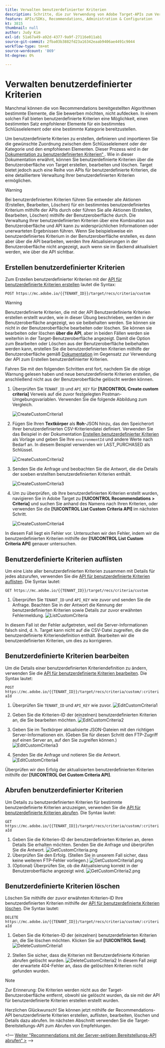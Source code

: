 ```yaml
---
title: Verwalten benutzerdefinierter Kriterien
description: Schritte, die zur Verwendung von Adobe Target-APIs zum Verwalten, Erstellen, Auflisten, Bearbeiten, Abrufen und Löschen von Adobe Target Recommendations-Kriterien erforderlich sind.
feature: APIs/SDKs, Recommendations, Administration & Configuration
kt: 3815
thumbnail: null
author: Judy Kim
exl-id: 51a67a49-a92d-4377-9a9f-27116e011ab1
source-git-commit: 2fba03b3882fd23a16342eaab9406ae4491c9044
workflow-type: tm+mt
source-wordcount: '869'
ht-degree: 0%

---
```


# Verwalten benutzerdefinierter Kriterien

Manchmal können die von Recommendations bereitgestellten Algorithmen bestimmte Elemente, die Sie bewerben möchten, nicht aufdecken. In einem solchen Fall bieten benutzerdefinierte Kriterien eine Möglichkeit, einen bestimmten Satz empfohlener Elemente für ein bestimmtes Schlüsselelement oder eine bestimmte Kategorie bereitzustellen.

Um benutzerdefinierte Kriterien zu erstellen, definieren und importieren Sie die gewünschte Zuordnung zwischen dem Schlüsselelement oder der Kategorie und den empfohlenen Elementen. Dieser Prozess wird in der [Dokumentation zu benutzerdefinierten Kriterien“ ](https://experienceleague.adobe.com/docs/target/using/recommendations/criteria/recommendations-csv.html?lang=de). Wie in dieser Dokumentation erwähnt, können Sie benutzerdefinierte Kriterien über die Benutzeroberfläche von Target erstellen, bearbeiten und löschen. Target bietet jedoch auch eine Reihe von APIs für benutzerdefinierte Kriterien, die eine detailliertere Verwaltung Ihrer benutzerdefinierten Kriterien ermöglichen.

>[!WARNING]
>
>Bei benutzerdefinierten Kriterien führen Sie entweder alle Aktionen (Erstellen, Bearbeiten, Löschen) für ein bestimmtes benutzerdefiniertes Kriterium mithilfe der APIs durch oder führen Sie alle Aktionen (Erstellen, Bearbeiten, Löschen) mithilfe der Benutzeroberfläche durch. Die Verwaltung Ihrer benutzerdefinierten Kriterien über eine Kombination aus Benutzeroberfläche und API kann zu widersprüchlichen Informationen oder unerwarteten Ergebnissen führen. Wenn Sie beispielsweise ein benutzerdefiniertes Kriterium in der Benutzeroberfläche erstellen, es dann aber über die API bearbeiten, werden Ihre Aktualisierungen in der Benutzeroberfläche nicht angezeigt, auch wenn sie im Backend aktualisiert werden, wie über die API sichtbar.

## Erstellen benutzerdefinierter Kriterien

Zum Erstellen benutzerdefinierter Kriterien mit der [API für benutzerdefinierte Kriterien erstellen](https://developer.adobe.com/target/administer/recommendations-api/#operation/createCriteriaCustom) lautet die Syntax:

`POST https://mc.adobe.io/{{TENANT_ID}}/target/recs/criteria/custom`

>[!WARNING]
>
>Benutzerdefinierte Kriterien, die mit der API Benutzerdefinierte Kriterien erstellen erstellt wurden, wie in dieser Übung beschrieben, werden in der Benutzeroberfläche angezeigt, wo sie beibehalten werden. Sie können sie nicht in der Benutzeroberfläche bearbeiten oder löschen. Sie können sie bearbeiten oder löschen **über die API**, aber in beiden Fällen werden sie weiterhin in der Target-Benutzeroberfläche angezeigt. Damit die Option zum Bearbeiten oder Löschen aus der Benutzeroberfläche beibehalten werden kann, erstellen Sie die benutzerdefinierten Kriterien mithilfe der Benutzeroberfläche gemäß [Dokumentation](https://experienceleague.adobe.com/docs/target/using/recommendations/criteria/recommendations-csv.html?lang=de) im Gegensatz zur Verwendung der API zum Erstellen benutzerdefinierter Kriterien.

Fahren Sie mit den folgenden Schritten erst fort, nachdem Sie die obige Warnung gelesen haben und neue benutzerdefinierte Kriterien erstellen, die anschließend nicht aus der Benutzeroberfläche gelöscht werden können.

1. Überprüfen Sie `TENANT_ID` und `API_KEY` für **[!UICONTROL Create custom criteria]** Verweis auf die zuvor festgelegten Postman-Umgebungsvariablen. Verwenden Sie die folgende Abbildung zum Vergleich.

   ![CreateCustomCriteria1](assets/CreateCustomCriteria1.png)

1. Fügen Sie Ihren **Textkörper** als **Roh**-JSON hinzu, das den Speicherort Ihrer benutzerdefinierten CSV-Kriteriendatei definiert. Verwenden Sie das Beispiel in der Dokumentation [Erstellen benutzerdefinierter Kriterien](https://developer.adobe.com/target/administer/recommendations-api/#operation/getAllCriteriaCustom) als Vorlage und geben Sie Ihre `environmentId` und andere Werte nach Bedarf an. In diesem Beispiel verwenden wir LAST_PURCHASED als Schlüssel.

   ![CreateCustomCriteria2](assets/CreateCustomCriteria2.png)

1. Senden Sie die Anfrage und beobachten Sie die Antwort, die die Details der soeben erstellten benutzerdefinierten Kriterien enthält.

   ![CreateCustomCriteria3](assets/CreateCustomCriteria3.png)

1. Um zu überprüfen, ob Ihre benutzerdefinierten Kriterien erstellt wurden, navigieren Sie in Adobe Target zu **[!UICONTROL Recommendations > Criteria]** und suchen Sie anhand des Namens nach Ihren Kriterien, oder verwenden Sie die **[!UICONTROL List Custom Criteria API]** im nächsten Schritt.

   ![CreateCustomCriteria4](assets/CreateCustomCriteria4.png)

In diesem Fall liegt ein Fehler vor. Untersuchen wir den Fehler, indem wir die benutzerdefinierten Kriterien mithilfe der **[!UICONTROL List Custom Criteria API]** genauer untersuchen.

## Benutzerdefinierte Kriterien auflisten

Um eine Liste aller benutzerdefinierten Kriterien zusammen mit Details für jedes abzurufen, verwenden Sie die [API für benutzerdefinierte Kriterien auflisten](https://developer.adobe.com/target/administer/recommendations-api/#operation/getAllCriteriaCustom). Die Syntax lautet:

`GET https://mc.adobe.io/{{TENANT_ID}}/target/recs/criteria/custom`

1. Überprüfen Sie `TENANT_ID` und `API_KEY` wie zuvor und senden Sie die Anfrage. Beachten Sie in der Antwort die Kennung der benutzerdefinierten Kriterien sowie Details zur zuvor erwähnten Fehlermeldung.
   ![ListCustomCriteria](assets/ListCustomCriteria.png)

In diesem Fall ist der Fehler aufgetreten, weil die Server-Informationen falsch sind, d. h. Target kann nicht auf die CSV-Datei zugreifen, die die benutzerdefinierte Kriteriendefinition enthält. Bearbeiten wir die benutzerdefinierten Kriterien, um dies zu korrigieren.

## Benutzerdefinierte Kriterien bearbeiten

Um die Details einer benutzerdefinierten Kriteriendefinition zu ändern, verwenden Sie die [API für benutzerdefinierte Kriterien bearbeiten](https://developer.adobe.com/target/administer/recommendations-api/#operation/updateCriteriaCustom). Die Syntax lautet:

`POST https://mc.adobe.io/{{TENANT_ID}}/target/recs/criteria/custom/:criteriaId`

1. Überprüfen Sie `TENANT_ID` und `API_KEY` wie zuvor.
   ![EditCustomCriteria1](assets/EditCustomCriteria1.png)

1. Geben Sie die Kriterien-ID der (einzelnen) benutzerdefinierten Kriterien an, die Sie bearbeiten möchten.
   ![EditCustomCriteria2](assets/EditCustomCriteria2.png)

1. Geben Sie im Textkörper aktualisierte JSON-Dateien mit den richtigen Server-Informationen ein. (Geben Sie für diesen Schritt den FTP-Zugriff auf einen Server an, auf den Sie zugreifen können.)
   ![EditCustomCriteria3](assets/EditCustomCriteria3.png)

1. Senden Sie die Anfrage und notieren Sie die Antwort.
   ![EditCustomCriteria4](assets/EditCustomCriteria4.png)

Überprüfen wir den Erfolg der aktualisierten benutzerdefinierten Kriterien mithilfe der **[!UICONTROL Get Custom Criteria API]**.

## Abrufen benutzerdefinierter Kriterien

Um Details zu benutzerdefinierten Kriterien für bestimmte benutzerdefinierte Kriterien anzuzeigen, verwenden Sie die [API für benutzerdefinierte Kriterien abrufen](https://developer.adobe.com/target/administer/recommendations-api/#operation/getCriteriaCustom). Die Syntax lautet:

`GET https://mc.adobe.io/{{TENANT_ID}}/target/recs/criteria/custom/:criteriaId`

1. Geben Sie die Kriterien-ID der benutzerdefinierten Kriterien an, deren Details Sie erhalten möchten. Senden Sie die Anfrage und überprüfen Sie die Antwort.
   ![GetCustomCriteria.png](assets/GetCustomCriteria.png)
1. Überprüfen Sie den Erfolg. (Stellen Sie in unserem Fall sicher, dass keine weiteren FTP-Fehler vorliegen.)
   ![GetCustomCriteria1.png](assets/GetCustomCriteria1.png)
1. (Optional) Überprüfen Sie, ob die Aktualisierung korrekt in der Benutzeroberfläche angezeigt wird.
   ![GetCustomCriteria2.png](assets/GetCustomCriteria2.png)

## Benutzerdefinierte Kriterien löschen

Löschen Sie mithilfe der zuvor erwähnten Kriterien-ID Ihre benutzerdefinierten Kriterien mithilfe der [API für benutzerdefinierte Kriterien löschen](https://developer.adobe.com/target/administer/recommendations-api/#operation/deleteCriteriaCustom). Die Syntax lautet:

`DELETE https://mc.adobe.io/{{TENANT_ID}}/target/recs/criteria/custom/:criteriaId`

1. Geben Sie die Kriterien-ID der (einzelnen) benutzerdefinierten Kriterien an, die Sie löschen möchten. Klicken Sie auf **[!UICONTROL Send]**.
   ![DeleteCustomCriteria1](assets/DeleteCustomCriteria1.png)

1. Stellen Sie sicher, dass die Kriterien mit Benutzerdefinierte Kriterien abrufen gelöscht wurden.
   ![DeleteCustomCriteria2](assets/DeleteCustomCriteria2.png)
In diesem Fall zeigt der erwartete 404-Fehler an, dass die gelöschten Kriterien nicht gefunden wurden.

>[!NOTE]
>
>Zur Erinnerung: Die Kriterien werden nicht aus der Target-Benutzeroberfläche entfernt, obwohl sie gelöscht wurden, da sie mit der API für benutzerdefinierte Kriterien erstellen erstellt wurden.

Herzlichen Glückwunsch! Sie können jetzt mithilfe der Recommendations-API benutzerdefinierte Kriterien erstellen, auflisten, bearbeiten, löschen und Details dazu abrufen. Im nächsten Abschnitt verwenden Sie die Target-Bereitstellungs-API zum Abrufen von Empfehlungen.

&lt;!— [Weiter &quot;Recommendations mit der Server-seitigen Bereitstellungs-API abrufen“ >](fetch-recs-server-side-delivery-api.md) —>
